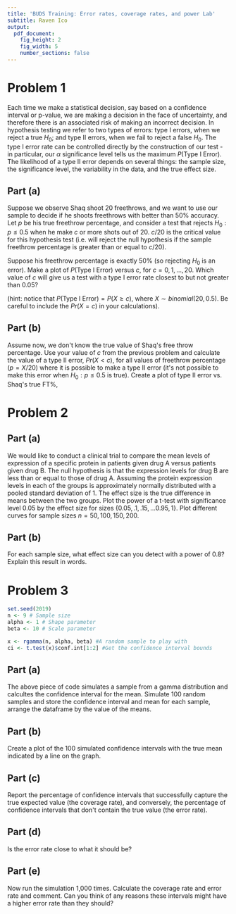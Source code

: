 ```yaml
---
title: 'BUDS Training: Error rates, coverage rates, and power Lab'
subtitle: Raven Ico
output:
  pdf_document:
    fig_height: 2
    fig_width: 5
    number_sections: false
---
```




# Problem 1

Each time we make a statistical decision, say based on a confidence interval or p-value, we are making a decision in the face of uncertainty, and therefore there is an associated risk of making an incorrect decision.  In hypothesis testing we refer to two types of errors: type I errors, when we reject a true $H_0$; and type II errors, when we fail to reject a false $H_0$.  The type I error rate can be controlled directly by the construction of our test - in particular, our $\alpha$ significance level tells us the maximum $P(\mbox{Type I Error})$.  The likelihood of a type II error depends on several things: the sample size, the significance level, the variability in the data, and the true effect size.  

## Part (a)

Suppose we observe Shaq shoot 20 freethrows, and we want to use our sample to decide if he shoots freethrows with better than 50\% accuracy.  Let $p$ be his true freethrow percentage, and consider a test that rejects $H_0: p \leq 0.5$ when he make $c$ or more shots out of 20. $c/20$ is the critical value for this hypothesis test (i.e. will reject the null hypothesis if the sample freethrow percentage is greater than or equal to $c/20$). 

Suppose his freethrow percentage is exactly 50\% (so rejecting $H_0$ is an error).  Make a plot of $P(\mbox{Type I Error})$ versus $c$, for $c=0,1,\ldots,20$.  Which value of $c$ will give us a test with a type I error rate closest to but not greater than $0.05$?  

(hint: notice that $P(\mbox{Type I Error}) = P(X \geq c)$, where $X\sim binomial(20,0.5)$. Be careful to include the $Pr(X=c)$ in your calculations).  





## Part (b)

Assume now, we don't know the true value of Shaq's free throw percentage. Use your value of $c$ from the previous problem and calculate the value of a type II error, $Pr(X < c)$, for all values of freethrow percentage ($p = X/20$) where it is possible to make a type II error (it's not possible to make this error when $H_0: p \le 0.5$ is true).  Create a plot of type II error vs. Shaq's true FT\%, 




# Problem 2

## Part (a)
We would like to conduct a clinical trial to compare the mean levels of expression of a specific protein in patients given drug A versus patients given drug B. The null hypothesis is that the expression levels for drug B are less than or equal to those of drug A. Assuming the protein expression levels in each of the groups is approximately normally distributed with a pooled standard deviation of 1. The effect size is the true difference in means between the two groups. Plot the power of a t-test with significance level 0.05 by the effect size for sizes $\{0.05, .1, .15, ... 0.95, 1\}$.  Plot different curves for sample sizes $n = 50, 100, 150, 200$.



## Part (b)
For each sample size, what effect size can you detect with a power of 0.8? Explain this result in words. 




# Problem 3

```r
set.seed(2019)
n <- 9 # Sample size
alpha <- 1 # Shape parameter  
beta <- 10 # Scale parameter

x <- rgamma(n, alpha, beta) #A random sample to play with
ci <- t.test(x)$conf.int[1:2] #Get the confidence interval bounds
```

## Part (a)
The above piece of code simulates a sample from a gamma distribution and calcultes the confidence interval for the mean. Simulate 100 random samples and store the confidence interval and mean for each sample, arrange the dataframe by the value of the means.

## Part (b)
Create a plot of the 100 simulated confidence intervals with the true mean indicated by a line on the graph.

## Part (c)
Report the percentage of confidence intervals that successfully capture the true expected value (the coverage rate), and conversely, the percentage of confidence intervals that don't contain the true value (the error rate). 

## Part (d) 
Is the error rate close to what it should be?

## Part (e)
Now run the simulation 1,000 times. Calculate the coverage rate and error rate and comment. Can you think of any reasons these intervals might have a higher error rate than they should? 




